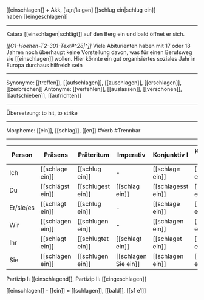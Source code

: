 [[einschlagen]] + Akk, [ˈaɪ̯nʃlaːɡən]
[[schlug ein|schlug ein]]  
haben [[eingeschlagen]]

---

Katara [[einschlagen|schlägt]] auf den Berg ein und bald öffnet er sich.

_[[C1-Hoehen-T2-301-Text#^28|^]]_ Viele Abiturienten haben mit 17 oder 18 Jahren noch überhaupt keine Vorstellung davon, was für einen Berufsweg sie [[einschlagen]] wollen. Hier könnte ein gut organisiertes soziales Jahr in Europa durchaus hilfreich sein

---

Synonyme: [[treffen]], [[aufschlagen]], [[zuschlagen]], [[erschlagen]], [[zerbrechen]]
Antonyme: [[verfehlen]], [[auslassen]], [[verschonen]], [[aufschieben]], [[aufrichten]]

---

Übersetzung: to hit, to strike

---

Morpheme: [[ein]], [[schlag]], [[en]]
#Verb #Trennbar

---

| Person    | Präsens          | Präteritum        | Imperativ            | Konjunktiv I       | Konjunktiv II     |
| --------- | ---------------- | ----------------- | -------------------- | ------------------ | ----------------- |
| Ich       | [[schlage ein]]  | [[schlug ein]]    | -                    | [[schlage ein]]    | [[schlüge ein]]   |
| Du        | [[schlägst ein]] | [[schlugest ein]] | [[schlag ein]]       | [[schlagesst ein]] | [[schlügest ein]] |
| Er/sie/es | [[schlägt ein]]  | [[schlug ein]]    | -                    | [[schlage ein]]    | [[schlüge ein]]   |
| Wir       | [[schlagen ein]] | [[schlugen ein]]  | -                    | [[schlagen ein]]   | [[schlügen ein]]  |
| Ihr       | [[schlagt ein]]  | [[schlugtet ein]] | [[schlagt ein]]      | [[schlaget ein]]   | [[schlüget ein]]  |
| Sie       | [[schlagen ein]] | [[schlugen ein]]  | [[schlagen Sie ein]] | [[schlagen ein]]   | [[schlügen ein]]  |

Partizip I: [[einschlagend]], Partizip II: [[eingeschlagen]]

[[einschlagen]] - [[ein]] = [[schlagen]], [[bald]], [[s1 e1]]
